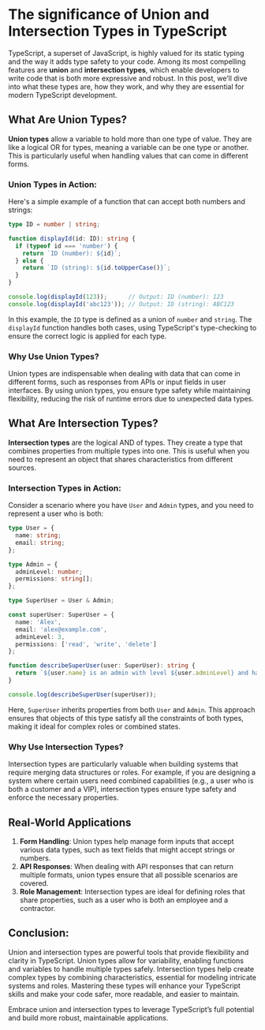 <!-- Blog_1 : The significance of union and intersection types in Typescript.-->

# The significance of Union and Intersection Types in TypeScript

TypeScript, a superset of JavaScript, is highly valued for its static typing and the way it adds type safety to your code. Among its most compelling features are **union** and **intersection types**, which enable developers to write code that is both more expressive and robust. In this post, we’ll dive into what these types are, how they work, and why they are essential for modern TypeScript development.

## What Are Union Types?

**Union types** allow a variable to hold more than one type of value. They are like a logical OR for types, meaning a variable can be one type or another. This is particularly useful when handling values that can come in different forms.

### Union Types in Action:

Here's a simple example of a function that can accept both numbers and strings:

```typescript
type ID = number | string;

function displayId(id: ID): string {
  if (typeof id === 'number') {
    return `ID (number): ${id}`;
  } else {
    return `ID (string): ${id.toUpperCase()}`;
  }
}

console.log(displayId(123));      // Output: ID (number): 123
console.log(displayId('abc123')); // Output: ID (string): ABC123
```

In this example, the `ID` type is defined as a union of `number` and `string`. The `displayId` function handles both cases, using TypeScript's type-checking to ensure the correct logic is applied for each type.

### Why Use Union Types?

Union types are indispensable when dealing with data that can come in different forms, such as responses from APIs or input fields in user interfaces. By using union types, you ensure type safety while maintaining flexibility, reducing the risk of runtime errors due to unexpected data types.

## What Are Intersection Types?

**Intersection types** are the logical AND of types. They create a type that combines properties from multiple types into one. This is useful when you need to represent an object that shares characteristics from different sources.

### Intersection Types in Action:

Consider a scenario where you have `User` and `Admin` types, and you need to represent a user who is both:

```typescript
type User = {
  name: string;
  email: string;
};

type Admin = {
  adminLevel: number;
  permissions: string[];
};

type SuperUser = User & Admin;

const superUser: SuperUser = {
  name: 'Alex',
  email: 'alex@example.com',
  adminLevel: 3,
  permissions: ['read', 'write', 'delete']
};

function describeSuperUser(user: SuperUser): string {
  return `${user.name} is an admin with level ${user.adminLevel} and has permissions: ${user.permissions.join(', ')}`;
}

console.log(describeSuperUser(superUser));
```

Here, `SuperUser` inherits properties from both `User` and `Admin`. This approach ensures that objects of this type satisfy all the constraints of both types, making it ideal for complex roles or combined states.

### Why Use Intersection Types?

Intersection types are particularly valuable when building systems that require merging data structures or roles. For example, if you are designing a system where certain users need combined capabilities (e.g., a user who is both a customer and a VIP), intersection types ensure type safety and enforce the necessary properties.

## Real-World Applications

1. **Form Handling**: Union types help manage form inputs that accept various data types, such as text fields that might accept strings or numbers.
2. **API Responses**: When dealing with API responses that can return multiple formats, union types ensure that all possible scenarios are covered.
3. **Role Management**: Intersection types are ideal for defining roles that share properties, such as a user who is both an employee and a contractor.

## Conclusion:

Union and intersection types are powerful tools that provide flexibility and clarity in TypeScript. Union types allow for variability, enabling functions and variables to handle multiple types safely. Intersection types help create complex types by combining characteristics, essential for modeling intricate systems and roles. Mastering these types will enhance your TypeScript skills and make your code safer, more readable, and easier to maintain.

Embrace union and intersection types to leverage TypeScript’s full potential and build more robust, maintainable applications.